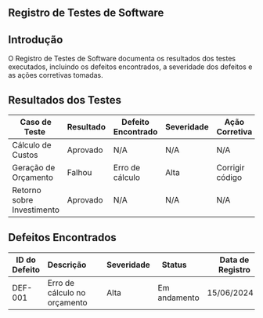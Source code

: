 ## Registro de Testes de Software


## Introdução

O Registro de Testes de Software documenta os resultados dos testes executados, incluindo os defeitos encontrados, a severidade dos defeitos e as ações corretivas tomadas.



## Resultados dos Testes

| Caso de Teste | Resultado | Defeito Encontrado | Severidade | Ação Corretiva | Status|
|------------------------|-----------|--------------------|------------|----------------|---------|
| Cálculo de Custos | Aprovado | N/A | N/A | N/A | Concluído |
| Geração de Orçamento | Falhou  | Erro de cálculo | Alta | Corrigir código | Em andamento |
| Retorno sobre Investimento | Aprovado | N/A | N/A    | N/A | Concluído |





## Defeitos Encontrados

| ID do Defeito | Descrição      | Severidade | Status    | Data de Registro | Responsável |
|---------------|----------------------|------------|--------------|------------------|-------------|
| DEF-001    | Erro de cálculo no orçamento | Alta    | Em andamento | 15/06/2024    | Davidson |

